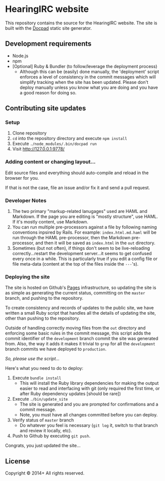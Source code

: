 # HearingIRC website

This repository contains the source for the HearingIRC website. The site
is built with the [Docpad](http://docpad.org/) static site generator.

## Development requirements

* Node.js
* npm
* [Optional] Ruby &amp; Bundler (to follow/leverage the deployment process)
  * Although this can be (easily) done manually, the 'deployment' script
    enforces a level of consistency in the commit messages which will simplify
    tracking when the site has been updated. Please don't deploy manually unless
    you know what you are doing and you have a good reason for doing so.

## Contributing site updates

### Setup

1. Clone repository
1. `cd` into the repository directory and execute `npm install`
1. Execute `./node_modules/.bin/docpad run`
1. Visit http://127.0.0.1:9778/

### Adding content or changing layout...

Edit source files and everything should auto-compile and reload in the browser for you.

If that is not the case, file an issue and/or fix it and send a pull request.

### Developer Notes

1. The two primary "markup-related lanugages" used are HAML and Markdown. If the page you
   are editing is "mostly structure", use HAML. If it's mostly content, use Markdown.
1. You can run multiple pre-processors against a file by following naming conventions inpsired
   by Rails. For example: `index.html.md.haml` will be run through the HAML pre-processor, then
   the Markdown pre-processor, and then it will be saved as `index.html` in the `out` directory.
1. Sometimes (but not often), if things don't seem to be live-reloading correctly...restart the
   development server...it seems to get confused every once in a while. This is particularly true
   if you edit a config file or file meta-data (content at the top of the files inside the `---`'s).

### Deploying the site

The site is hosted on Github's [Pages](http://pages.github.com/) infrastructure, so updating the
site is as simple as generating the current status, committing on the `master` branch, and pushing
to the repository.

To create consistency and records of updates to the public site, we have written a small Ruby script
that handles all the details of updating the site, other than pushing to the repository.

Outside of handling correctly moving files from the `out` directory and enforcing some basic rules
in the commit message, this script adds the commit identifier of the `development` branch commit
the site was generated from. Also, the way it adds it makes it trivial to `grep` for all the
`development` branch commits we have deployed to `production`.

*So, please use the script...*

Here's what you need to do to deploy:

1. Execute `bundle install`
   - This will install the Ruby library dependencies for making the output easier to read and interfacing
     with git (only required the first time, or after Ruby dependency updates [should be rare])
1. Execute `./bin/update_site`
   - The site is generated and you are prompted for confirmations and a commit message.
   - Note, you must have all changes committed before you can deploy.
1. Verify status of `master` branch
   - Do whatever you feel is necessary (`git log` it, switch to that branch and review it locally, etc).
1. Push to Github by executing `git push`.

Congrats, you just updated the site...


## License
Copyright &copy; 2014+ All rights reserved.
